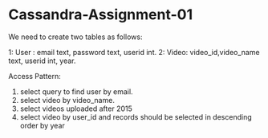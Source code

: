 # Cassandra-Assignment-01



We need to create two tables as follows:

1: User : email text, password text, userid int.
2: Video: video_id,video_name text, userid int, year.

Access Pattern:

1. select query to find user by email.
2. select video by video_name.
3. select videos uploaded after 2015
4. select video by user_id and records should be selected in descending order by year
